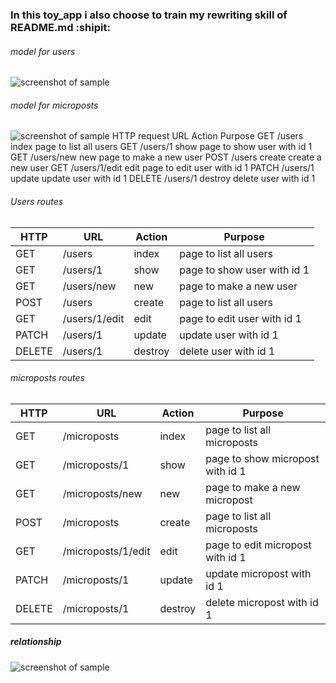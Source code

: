 ### In this toy_app i also choose to train my rewriting skill of README.md :shipit:

###### model for users
![screenshot of sample](https://softcover.s3.amazonaws.com/636/ruby_on_rails_tutorial_4th_edition/images/figures/demo_user_model.png)

###### model for microposts
![screenshot of sample](https://softcover.s3.amazonaws.com/636/ruby_on_rails_tutorial_4th_edition/images/figures/demo_micropost_model.png)
HTTP request	URL	Action	Purpose
GET	/users	index	page to list all users
GET	/users/1	show	page to show user with id 1
GET	/users/new	new	page to make a new user
POST	/users	create	create a new user
GET	/users/1/edit	edit	page to edit user with id 1
PATCH	/users/1	update	update user with id 1
DELETE	/users/1	destroy	delete user with id 1

###### Users routes
HTTP   | URL           | Action | Purpose 
-------|---------------|--------|-------------
GET    | /users	       | index  | page to list all users
GET    | /users/1	     | show   | page to show user with id 1
GET    | /users/new	   | new    | page to make a new user
POST   | /users	       | create | page to list all users
GET    | /users/1/edit | edit   | page to edit user with id 1
PATCH  | /users/1      | update	| update user with id 1
DELETE | /users/1      | destroy| delete user with id 1

###### microposts routes
HTTP   | URL                | Action | Purpose 
-------|--------------------|--------|-------------
GET    | /microposts        | index  | page to list all microposts
GET    | /microposts/1      | show   | page to show micropost with id 1
GET    | /microposts/new    | new    | page to make a new micropost
POST   | /microposts        | create | page to list all microposts
GET    | /microposts/1/edit | edit   | page to edit micropost with id 1
PATCH  | /microposts/1      | update | update micropost with id 1
DELETE | /microposts/1      | destroy| delete micropost with id 1

##### relationship
![screenshot of sample](https://softcover.s3.amazonaws.com/636/ruby_on_rails_tutorial_4th_edition/images/figures/micropost_user_association.png)
